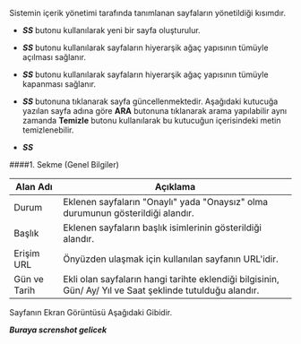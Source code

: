 Sistemin içerik yönetimi tarafında tanımlanan sayfaların yönetildiği kısımdır.

 - ***SS*** butonu kullanılarak yeni bir sayfa oluşturulur.
 - ***SS*** butonu kullanılarak sayfaların hiyerarşik ağaç yapısının tümüyle açılması sağlanır.
  - ***SS*** butonu kullanılarak sayfaların hiyerarşik ağaç yapısının tümüyle kapanması sağlanır.
 - ***SS*** butonuna tıklanarak sayfa güncellenmektedir.
Aşağıdaki kutucuğa yazılan sayfa adına göre  **ARA** butonuna tıklanarak arama yapılabilir aynı zamanda  **Temizle** butonu kullanılarak bu kutucuğun içerisindeki metin temizlenebilir.

- ***SS***

####1. Sekme (Genel Bilgiler)

|Alan Adı|Açıklama|
|--|--|
|Durum|Eklenen sayfaların "Onaylı" yada "Onaysız" olma durumunun gösterildiği alandır.|
|Başlık|Eklenen sayfaların başlık isimlerinin gösterildiği alandır.|
|Erişim URL|Önyüzden ulaşmak için kullanılan sayfanın URL'idir.|
|Gün ve Tarih|Ekli olan sayfaların hangi tarihte eklendiği bilgisinin, Gün/ Ay/ Yıl ve Saat şeklinde tutulduğu alandır.|

Sayfanın Ekran Görüntüsü Aşağıdaki Gibidir.

***Buraya screnshot gelicek***